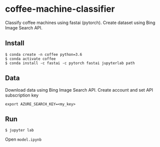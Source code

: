 # coffee-machine-classifier

Classify coffee machines using fastai (pytorch). Create dataset using Bing Image Search API.

## Install

```shell
$ conda create -n coffee python=3.6
$ conda activate coffee
$ conda install -c fastai -c pytorch fastai jupyterlab path
```

## Data

Download data using Bing Image Search API. Create account and set API subscription key

```shell
export AZURE_SEARCH_KEY=<my_key>
```

## Run

```shell
$ jupyter lab
```

Open `model.ipynb`

